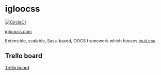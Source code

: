 # igloocss
[![CircleCI](https://circleci.com/gh/yourownmood/igloocss/tree/master.svg?style=svg)](https://circleci.com/gh/yourownmood/igloocss/tree/master)

[igloocss.com](http://igloocss.com "igloocss website")

Extensible, scalable, Sass-based, OOCS framework which houses [inuit.css](http://inuitcss.com/ "inuit.css").

## Trello board
[Trello board](https://trello.com/b/HZ3RZGy3/igloocss "Trello board")
